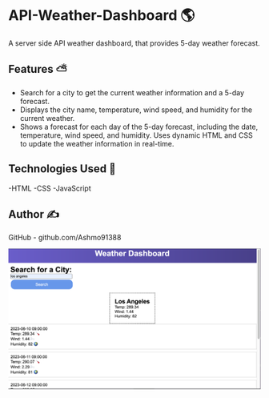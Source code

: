 # API-Weather-Dashboard :earth_americas:

A server side API weather dashboard, that provides 5-day weather forecast. 

## Features :partly_sunny:

* Search for a city to get the current weather information and a 5-day forecast.
* Displays the city name, temperature, wind speed, and humidity for the current weather.
* Shows a forecast for each day of the 5-day forecast, including the date, temperature, wind speed, and humidity.
Uses dynamic HTML and CSS to update the weather information in real-time.

## Technologies Used :test_tube:

-HTML
-CSS
-JavaScript 

## Author :writing_hand:

GitHub - github.com/Ashmo91388

![Weather Image](assets/images/weather-app.png)
